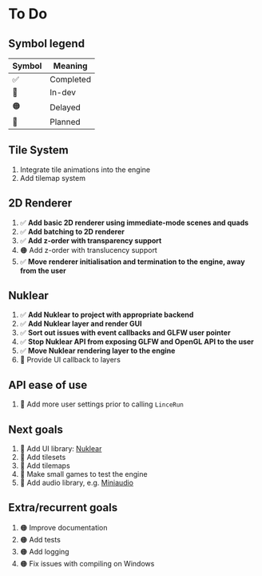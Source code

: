 # To Do

## Symbol legend
| Symbol | Meaning |
| ------ | ------- |
|   ✅   | Completed |
|   💛   | In-dev    |
|   🟠   | Delayed   |
|   🔷   | Planned   |


## Tile System
1. Integrate tile animations into the engine
2. Add tilemap system

## 2D Renderer
1. ✅ **Add basic 2D renderer using immediate-mode scenes and quads**
2. ✅ **Add batching to 2D renderer**
3. ✅ **Add z-order with transparency support**
4. 🟠 Add z-order with translucency support
5. ✅ **Move renderer initialisation and termination to the engine, away from the user**

## Nuklear
1. ✅ **Add Nuklear to project with appropriate backend**
2. ✅ **Add Nuklear layer and render GUI**
3. ✅ **Sort out issues with event callbacks and GLFW user pointer**
4. ✅ **Stop Nuklear API from exposing GLFW and OpenGL API to the user**
5. ✅ **Move Nuklear rendering layer to the engine**
6. 🔷 Provide UI callback to layers

## API ease of use
1. 💛 Add more user settings prior to calling `LinceRun`

## Next goals
1. 💛 Add UI library: [Nuklear](https://github.com/Immediate-Mode-UI/Nuklear/)
2. 💛 Add tilesets
3. 🔷 Add tilemaps
4. 🔷 Make small games to test the engine
5. 🔷 Add audio library, e.g. [Miniaudio](https://github.com/mackron/miniaudio)

## Extra/recurrent goals
1. 🟠 Improve documentation
2. 🟠 Add tests
3. 🟠 Add logging
4. 🟠 Fix issues with compiling on Windows
